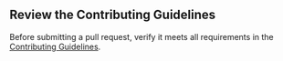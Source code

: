 ## Review the Contributing Guidelines

Before submitting a pull request, verify it meets all requirements in the
[Contributing Guidelines](https://github.com/hakancelik96/unimport/blob/master/docs/CONTRIBUTING.md).
